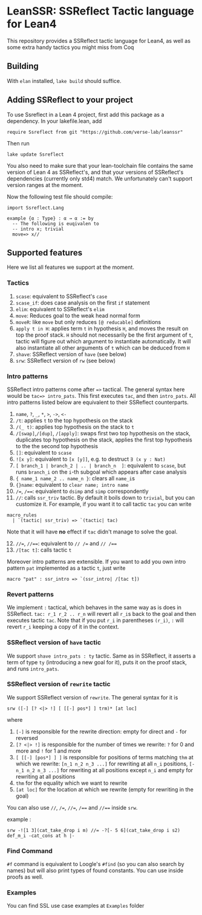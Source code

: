 # LeanSSR: SSReflect Tactic language for Lean4

This repository provides a SSReflect tactic language for Lean4, as well as some extra handy tactics you might miss from Coq

## Building 

With `elan` installed, `lake build` should suffice.

## Adding SSReflect to your project

To use Ssreflect in a Lean 4 project, first add this package as a dependency. In your lakefile.lean, add

```lean
require Ssreflect from git "https://github.com/verse-lab/leanssr"
```

Then run 

```
lake update Ssreflect
```

You also need to make sure that your lean-toolchain file contains the same version of Lean 4 as SSReflect's, and that your versions of SSReflect's dependencies (currently only std4) match. We unfortunately can't support version ranges at the moment.

Now the following test file should compile:

```lean
import Ssreflect.Lang

example {α : Type} : α → α := by
  -- The following is euqivalen to 
  -- intro x; trivial
  move=> x//
```


## Supported features

Here we list all features we support at the moment.

### Tactics

1. `scase`: equivalent to SSReflect's `case`
6. `scase_if`: does case analysis on the first `if` statement
2. `elim`: equivalent to SSReflect's `elim`
3. `move`:  Reduces goal to the weak head normal form
4. `moveR`: like `move` but only reduces `[@ reducable]` definitions
5. `apply t in H`: applies term `t` in hypothesis `H`, and moves the result on top the proof stack. `H` should not necessarily be the first argument of `t`, tactic will figure out which argument to instantiate automatically. It will also instantiate all other arguments of `t` which can be deduced from `H`
6. `shave`: SSReflect version of `have` (see below)
6. `srw`: SSReflect version of `rw` (see below)

### Intro patterns

SSReflect intro patterns come after `=>` tactical. The general syntax here would be `tac=> intro_pats`. This first executes `tac`, and then `intro_pats`. All intro patterns listed below are equivalent to their SSReflect counterparts.

1. `name`, `?`, `_`, `*`, `>`, `->`, `<-`
2. `/t`: applies `t` to the top hypothesis on the stack 
3. `/(_ t)`: applies top hypothesis on the stack to `t` 
4. `/[swap]`,`/[dup]`, `/[apply]`: swaps first two top hypothesis on the stack, duplicates top hypothesis on the stack, applies the first top hypothesis to the the second top hypothesis
5. `[]`: equivalent to `scase`
6. `![x y]`: equivalent to `[x [y]]`, e.g. to destruct `∃ (x y : Nat)`
7. `[ branch_1 | branch_2 | .. | branch_n  ]`: equivalent to `scase`, but runs `branch_i` on the `i`-th subgoal which appears after case analysis
8. `{ name_1 name_2 .. name_n }`: clears all `name_i`s
9. `{}name`: equivalent to `clear name; intro name`
10. `/=`, `/==`: equivalent to `dsimp` and `simp` correspondently
11. `//`: calls `ssr_triv` tactic. By default it boils down to `trivial`, but you can customize it. For example, if you want it to call tactic `tac` you can write 
```lean
macro_rules
  | `(tactic| ssr_triv) => `(tactic| tac)
```
Note that it will have **no** effect if `tac` didn't manage to solve the goal.

12. `//=`, `//==`: equivalent to `// /=` and `// /==`
13. `/[tac t]`: calls tactic `t`

Moreover intro patterns are extensible. If you want to add you own intro pattern `pat` implemented as a tactic `t`, just write 

```lean
macro "pat" : ssr_intro => `(ssr_intro| /[tac t])
```

### Revert patterns

We implement `:` tactical, which behaves in the same way as is does in SSReflect. `tac: r_1 r_2 .. r_n` will revert all `r_i`s back to the goal and then executes tactic `tac`. Note that if you put `r_i` in parentheses `(r_i)`, `:` will revert `r_i` keeping a copy of it in the context. 

### SSReflect version of `have` tactic

We support `shave intro_pats : ty` tactic. Same as in SSReflect, it asserts a term of type `ty` (introducing a new goal for it), puts it on the proof stack, and runs `intro_pats`.

### SSReflect version of `rewrite` tactic

We support SSReflect version of `rewrite`. The general syntax for it is 
```lean
srw ([-] [? <|> !] [ [[-] pos*] ] trm)* [at loc]
```
where
1.  `[-]` is responsible for the rewrite direction: empty for direct and `-` for reversed
2. `[? <|> !]` is responsible for the number of times we rewrite: `?` for 0 and more and `!` for 1 and more
3. `[ [[-] [pos*] ] ]` is responsible for positions of terms matching `thm` at which we rewrite: `[n_1 n_2 n_3 ...]` for rewriting at all `n_i` positions, `[- n_1 n_2 n_3 ...]` for rewriting at all positions except `n_i` and empty for rewriting at all positions
4. `thm` for the equality which we want to rewrite 
5. `[at loc]` for the location at which we rewrite (empty for rewriting in the goal)

You can also use `//`, `/=`, `//=`, `/==` and `//==` inside `srw`. 

example : 
```lean
srw -![1 3](cat_take_drop i m) //= -?[- 5 6](cat_take_drop i s2) def_m_i -cat_cons at h |-
```

### Find Command

`#f` command is equivalent to Loogle's `#find` (so you can also search by names) but will also print types of found constants. You can use inside proofs as well.

### Examples

You can find SSL use case examples at `Examples` folder
